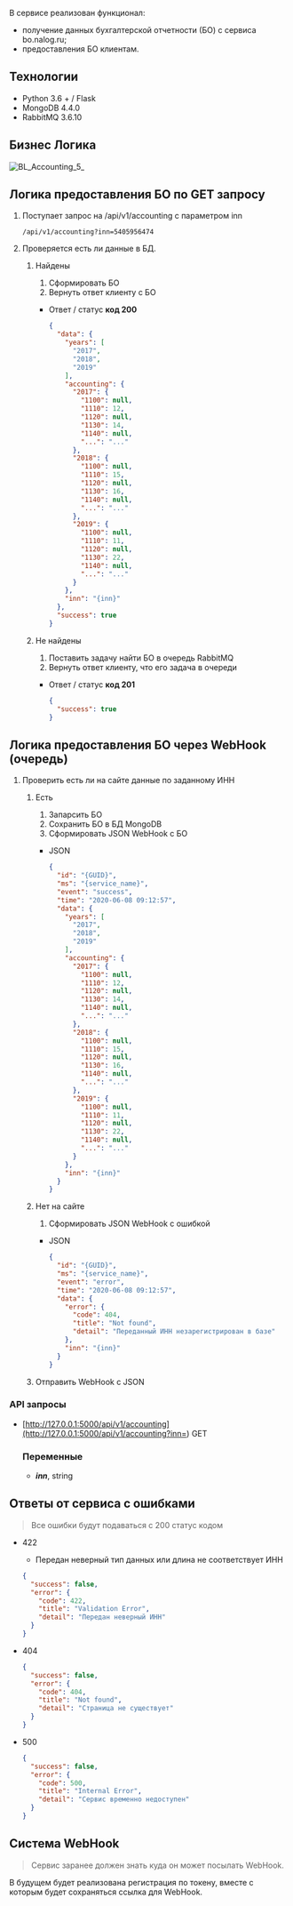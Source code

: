 В сервисе реализован функционал: 
*  получение данных бухгалтерской отчетности (БО) с сервиса bo.nalog.ru;
*  предоставления БО клиентам.

## Технологии

- Python 3.6 + / Flask
- MongoDB 4.4.0
- RabbitMQ 3.6.10

## Бизнес Логика

![BL_Accounting_5_](uploads/e9a68bb97b4a335b605dafab3c2d7074/BL_Accounting_5_.png)

## Логика предоставления БО по GET запросу

1. Поступает запрос на /api/v1/accounting с параметром inn

     `/api/v1/accounting?inn=5405956474`

2. Проверяется есть ли данные в БД. 
    1. Найдены
        1. Сформировать БО
        2. Вернуть ответ клиенту с БО
        - Ответ / статус **код 200**

            ```json
            {
              "data": {
                "years": [
                  "2017",
                  "2018",
                  "2019"
                ],
                "accounting": {
                  "2017": {
                    "1100": null,
                    "1110": 12,
                    "1120": null,
                    "1130": 14,
                    "1140": null,
                    "...": "..."
                  },
                  "2018": {
                    "1100": null,
                    "1110": 15,
                    "1120": null,
                    "1130": 16,
                    "1140": null,
                    "...": "..."
                  },
                  "2019": {
                    "1100": null,
                    "1110": 11,
                    "1120": null,
                    "1130": 22,
                    "1140": null,
                    "...": "..."
                  }
                },
                "inn": "{inn}"
              },
              "success": true
            }
            ```

    2. Не найдены
        1. Поставить задачу найти БО в очередь RabbitMQ
        2. Вернуть ответ клиенту, что его задача в очереди
        - Ответ / статус **код 201**

            ```json
            {
              "success": true
            }
            ```

## Логика предоставления БО через WebHook (очередь)

1. Проверить есть ли на сайте данные по заданному ИНН
    1. Есть
        1. Запарсить БО
        2. Сохранить БО в БД MongoDB
        3. Сформировать JSON WebHook с БО
        - JSON

            ```json
            {
              "id": "{GUID}",
              "ms": "{service_name}",
              "event": "success",
              "time": "2020-06-08 09:12:57",
              "data": {
                "years": [
                  "2017",
                  "2018",
                  "2019"
                ],
                "accounting": {
                  "2017": {
                    "1100": null,
                    "1110": 12,
                    "1120": null,
                    "1130": 14,
                    "1140": null,
                    "...": "..."
                  },
                  "2018": {
                    "1100": null,
                    "1110": 15,
                    "1120": null,
                    "1130": 16,
                    "1140": null,
                    "...": "..."
                  },
                  "2019": {
                    "1100": null,
                    "1110": 11,
                    "1120": null,
                    "1130": 22,
                    "1140": null,
                    "...": "..."
                  }
                },
                "inn": "{inn}"
              }
            }
            ```

    2. Нет на сайте
        1. Сформировать JSON WebHook с ошибкой
        - JSON

            ```json
            {
              "id": "{GUID}",
              "ms": "{service_name}",
              "event": "error",
              "time": "2020-06-08 09:12:57",
              "data": {
                "error": {
                  "code": 404,
                  "title": "Not found",
                  "detail": "Переданный ИНН незарегистрирован в базе"
                },
                "inn": "{inn}"
              }
            }
            ```

    3. Отправить WebHook с JSON

### API запросы

- [http://127.0.0.1:5000/api/v1/accounting](http://127.0.0.1:5000/api/v1/accounting?inn=<number>)  GET

    ### Переменные

    - ***inn***, string

## Ответы от сервиса с ошибками

> Все ошибки будут подаваться с 200 статус кодом

- 422
    - Передан неверный тип данных или длина не соответствует ИНН

    ```json
    {
      "success": false,
      "error": {
        "code": 422,
        "title": "Validation Error",
        "detail": "Передан неверный ИНН"
      }
    }
    ```

- 404

    ```json
    {
      "success": false,
      "error": {
        "code": 404,
        "title": "Not found",
        "detail": "Страница не существует"
      }
    }
    ```

- 500

    ```json
    {
      "success": false,
      "error": {
        "code": 500,
        "title": "Internal Error",
        "detail": "Сервис временно недоступен"
      }
    }
    ```

## Система WebHook

> Сервис заранее должен знать куда он может посылать WebHook.

В будущем будет реализована регистрация по токену, вместе с которым будет сохраняться ссылка для WebHook.
